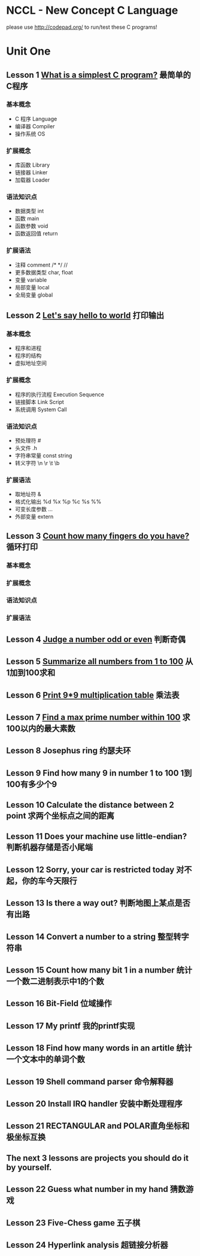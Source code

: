 NCCL - New Concept C Language
=============================

please use <http://codepad.org/> to run/test these C programs!

# Unit One
## Lesson 1 [What is a simplest C program?](Unit-1/Lesson-1.md) 最简单的C程序
### 基本概念
* C 程序 Language
* 编译器 Compiler
* 操作系统 OS

### 扩展概念
* 库函数 Library
* 链接器 Linker
* 加载器 Loader

### 语法知识点
* 数据类型 int 
* 函数 main 
* 函数参数 void 
* 函数返回值 return

### 扩展语法
* 注释 comment /* */ //
* 更多数据类型 char, float 
* 变量 variable
* 局部变量 local
* 全局变量 global

## Lesson 2 [Let's say hello to world](Unit-1/Lesson-2.md) 打印输出

### 基本概念
* 程序和进程
* 程序的结构
* 虚拟地址空间

### 扩展概念
- 程序的执行流程 Execution Sequence
- 链接脚本 Link Script
- 系统调用 System Call

### 语法知识点
* 预处理符 #
* 头文件 .h
* 字符串常量 const string
* 转义字符 \n \r \t \b 

### 扩展语法
* 取地址符 &
* 格式化输出 %d %x %p %c %s %%
* 可变长度参数 ...
* 外部变量 extern 
	
## Lesson 3 [Count how many fingers do you have?](Unit-1/Lesson-3.md) 循环打印
### 基本概念

### 扩展概念

### 语法知识点

### 扩展语法
	
## Lesson 4 [Judge a number odd or even](Unit-1/Lesson-4.md) 判断奇偶

## Lesson 5 [Summarize all numbers from 1 to 100](Unit-1/Lesson-5.md) 从1加到100求和

## Lesson 6 [Print 9*9 multiplication table](Unit-1/Lesson-6.md) 乘法表

## Lesson 7 [Find a max prime number within 100](Unit-1/Lesson-7.md) 求100以内的最大素数

## Lesson 8 Josephus ring 约瑟夫环
	
## Lesson 9 Find how many 9 in number 1 to 100 1到100有多少个9

## Lesson 10 Calculate the distance between 2 point 求两个坐标点之间的距离

## Lesson 11 Does your machine use little-endian? 判断机器存储是否小尾端

## Lesson 12 Sorry, your car is restricted today 对不起，你的车今天限行

## Lesson 13 Is there a way out? 判断地图上某点是否有出路
	
## Lesson 14 Convert a number to a string 整型转字符串
	
## Lesson 15 Count how many bit 1 in a number 统计一个数二进制表示中1的个数
	
## Lesson 16 Bit-Field 位域操作
	
## Lesson 17 My printf 我的printf实现

## Lesson 18 Find how many words in an artitle 统计一个文本中的单词个数

## Lesson 19 Shell command parser 命令解释器

## Lesson 20 Install IRQ handler 安装中断处理程序
	
## Lesson 21 RECTANGULAR and POLAR直角坐标和极坐标互换

## The next 3 lessons are projects you should do it by yourself.

## Lesson 22 Guess what number in my hand 猜数游戏

## Lesson 23 Five-Chess game 五子棋

## Lesson 24 Hyperlink analysis 超链接分析器
